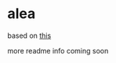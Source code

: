 # alea

based on
[this](https://web.archive.org/web/20120303015325/http://baagoe.org/en/wiki/Alea)

more readme info coming soon
